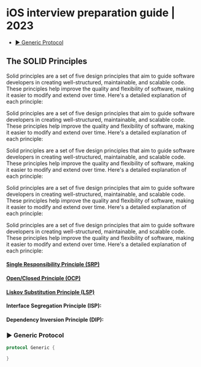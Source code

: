 # iOS interview preparation guide | 2023

+ [▶ Generic Protocol](#-generic-protocol)




## The SOLID Principles

Solid principles are a set of five design principles that aim to guide software developers in creating well-structured, maintainable, and scalable code. These principles help improve the quality and flexibility of software, making it easier to modify and extend over time. Here's a detailed explanation of each principle:

Solid principles are a set of five design principles that aim to guide software developers in creating well-structured, maintainable, and scalable code. These principles help improve the quality and flexibility of software, making it easier to modify and extend over time. Here's a detailed explanation of each principle:

Solid principles are a set of five design principles that aim to guide software developers in creating well-structured, maintainable, and scalable code. These principles help improve the quality and flexibility of software, making it easier to modify and extend over time. Here's a detailed explanation of each principle:

Solid principles are a set of five design principles that aim to guide software developers in creating well-structured, maintainable, and scalable code. These principles help improve the quality and flexibility of software, making it easier to modify and extend over time. Here's a detailed explanation of each principle:

Solid principles are a set of five design principles that aim to guide software developers in creating well-structured, maintainable, and scalable code. These principles help improve the quality and flexibility of software, making it easier to modify and extend over time. Here's a detailed explanation of each principle:

#### [Single Responsibility Principle (SRP)](https://github.com/bibin-jaimon/2023-ios-interview-prep/blob/development/solid-principles/srp.md)
#### [Open/Closed Principle (OCP)](https://github.com/bibin-jaimon/2023-ios-interview-prep/blob/development/solid-principles/ocp.md)
#### [Liskov Substitution Principle (LSP)](https://github.com/bibin-jaimon/2023-ios-interview-prep/blob/development/solid-principles/lsp.md)
#### Interface Segregation Principle (ISP):
#### Dependency Inversion Principle (DIP):
















### ▶ Generic Protocol

```swift
protocol Generic {

}
```
